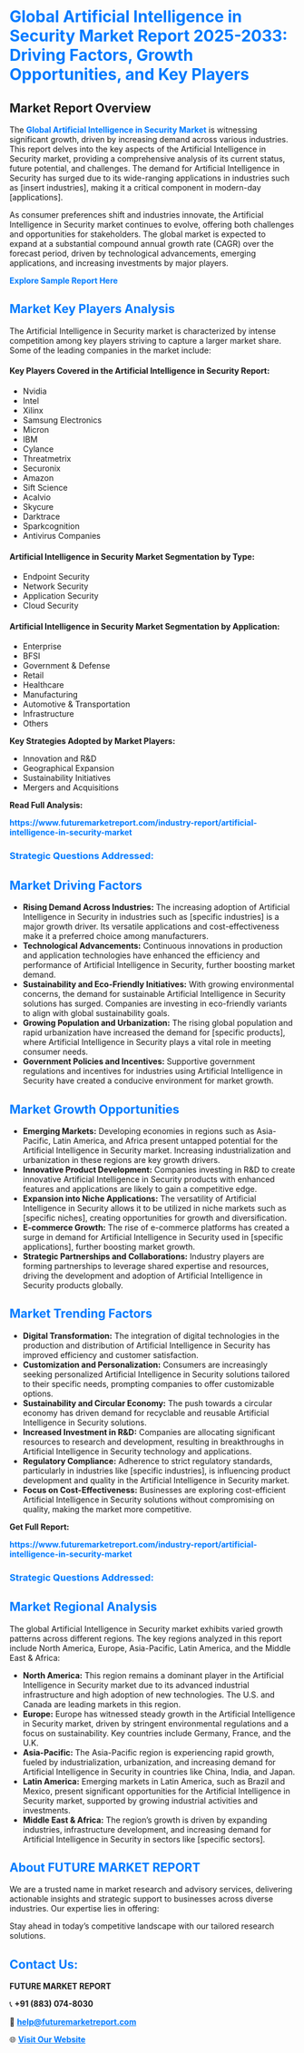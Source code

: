 <h1 style="color: #007BFF;">Global Artificial Intelligence in Security Market Report 2025-2033: Driving Factors, Growth Opportunities, and Key Players</h1>

<section id="overview">
<h2>Market Report Overview</h2>
<p>The <a href="https://www.futuremarketreport.com/industry-report/artificial-intelligence-in-security-market" style="color: #007BFF; text-decoration: none;"><strong>Global Artificial Intelligence in Security Market</strong></a> is witnessing significant growth, driven by increasing demand across various industries. This report delves into the key aspects of the Artificial Intelligence in Security market, providing a comprehensive analysis of its current status, future potential, and challenges. The demand for Artificial Intelligence in Security has surged due to its wide-ranging applications in industries such as [insert industries], making it a critical component in modern-day [applications].</p>
<p>As consumer preferences shift and industries innovate, the Artificial Intelligence in Security market continues to evolve, offering both challenges and opportunities for stakeholders. The global market is expected to expand at a substantial compound annual growth rate (CAGR) over the forecast period, driven by technological advancements, emerging applications, and increasing investments by major players.</p>
</section>

<section id="overview">
<p><a href="https://www.futuremarketreport.com/request-sample/reportId=58190" style="color: #007BFF; text-decoration: none;"><strong>Explore Sample Report Here</strong></a></p>
</section>

<section id="key-players">
<h2 style="color: #007BFF;">Market Key Players Analysis</h2>
<p>The Artificial Intelligence in Security market is characterized by intense competition among key players striving to capture a larger market share. Some of the leading companies in the market include:</p>
<h4>Key Players Covered in the Artificial Intelligence in Security Report:</h4>
<ul><li>Nvidia</li><li>Intel</li><li>Xilinx</li><li>Samsung Electronics</li><li>Micron</li><li>IBM</li><li>Cylance</li><li>Threatmetrix</li><li>Securonix</li><li>Amazon</li><li>Sift Science</li><li>Acalvio</li><li>Skycure</li><li>Darktrace</li><li>Sparkcognition</li><li>Antivirus Companies</li></ul>
<h4>Artificial Intelligence in Security Market Segmentation by Type:</h4>
<ul><li>Endpoint Security</li><li>Network Security</li><li>Application Security</li><li>Cloud Security</li></ul>

<h4>Artificial Intelligence in Security Market Segmentation by Application:</h4>
<ul><li>Enterprise</li><li>BFSI</li><li>Government &amp; Defense</li><li>Retail</li><li>Healthcare</li><li>Manufacturing</li><li>Automotive &amp; Transportation</li><li>Infrastructure</li><li>Others</li></ul>
<p><strong>Key Strategies Adopted by Market Players:</strong></p>
<ul>
<li>Innovation and R&D</li>
<li>Geographical Expansion</li>
<li>Sustainability Initiatives</li>
<li>Mergers and Acquisitions</li>
</ul>
</section>

<section>
<p><strong>Read Full Analysis: </strong></p><a href="https://www.futuremarketreport.com/industry-report/artificial-intelligence-in-security-market" style="color: #007BFF; text-decoration: none;"><strong>https://www.futuremarketreport.com/industry-report/artificial-intelligence-in-security-market</strong></a>
<h3 style="color: #007BFF;">Strategic Questions Addressed:</h3>
</section>

<section id="driving-factors">
<h2 style="color: #007BFF;">Market Driving Factors</h2>
<ul>
<li><strong>Rising Demand Across Industries:</strong> The increasing adoption of Artificial Intelligence in Security in industries such as [specific industries] is a major growth driver. Its versatile applications and cost-effectiveness make it a preferred choice among manufacturers.</li>
<li><strong>Technological Advancements:</strong> Continuous innovations in production and application technologies have enhanced the efficiency and performance of Artificial Intelligence in Security, further boosting market demand.</li>
<li><strong>Sustainability and Eco-Friendly Initiatives:</strong> With growing environmental concerns, the demand for sustainable Artificial Intelligence in Security solutions has surged. Companies are investing in eco-friendly variants to align with global sustainability goals.</li>
<li><strong>Growing Population and Urbanization:</strong> The rising global population and rapid urbanization have increased the demand for [specific products], where Artificial Intelligence in Security plays a vital role in meeting consumer needs.</li>
<li><strong>Government Policies and Incentives:</strong> Supportive government regulations and incentives for industries using Artificial Intelligence in Security have created a conducive environment for market growth.</li>
</ul>
</section>

<section id="growth-opportunities">
<h2 style="color: #007BFF;">Market Growth Opportunities</h2>
<ul>
<li><strong>Emerging Markets:</strong> Developing economies in regions such as Asia-Pacific, Latin America, and Africa present untapped potential for the Artificial Intelligence in Security market. Increasing industrialization and urbanization in these regions are key growth drivers.</li>
<li><strong>Innovative Product Development:</strong> Companies investing in R&D to create innovative Artificial Intelligence in Security products with enhanced features and applications are likely to gain a competitive edge.</li>
<li><strong>Expansion into Niche Applications:</strong> The versatility of Artificial Intelligence in Security allows it to be utilized in niche markets such as [specific niches], creating opportunities for growth and diversification.</li>
<li><strong>E-commerce Growth:</strong> The rise of e-commerce platforms has created a surge in demand for Artificial Intelligence in Security used in [specific applications], further boosting market growth.</li>
<li><strong>Strategic Partnerships and Collaborations:</strong> Industry players are forming partnerships to leverage shared expertise and resources, driving the development and adoption of Artificial Intelligence in Security products globally.</li>
</ul>
</section>

<section id="trending-factors">
<h2 style="color: #007BFF;">Market Trending Factors</h2>
<ul>
<li><strong>Digital Transformation:</strong> The integration of digital technologies in the production and distribution of Artificial Intelligence in Security has improved efficiency and customer satisfaction.</li>
<li><strong>Customization and Personalization:</strong> Consumers are increasingly seeking personalized Artificial Intelligence in Security solutions tailored to their specific needs, prompting companies to offer customizable options.</li>
<li><strong>Sustainability and Circular Economy:</strong> The push towards a circular economy has driven demand for recyclable and reusable Artificial Intelligence in Security solutions.</li>
<li><strong>Increased Investment in R&D:</strong> Companies are allocating significant resources to research and development, resulting in breakthroughs in Artificial Intelligence in Security technology and applications.</li>
<li><strong>Regulatory Compliance:</strong> Adherence to strict regulatory standards, particularly in industries like [specific industries], is influencing product development and quality in the Artificial Intelligence in Security market.</li>
<li><strong>Focus on Cost-Effectiveness:</strong> Businesses are exploring cost-efficient Artificial Intelligence in Security solutions without compromising on quality, making the market more competitive.</li>
</ul>
</section>

<section>
<p><strong>Get Full Report: </strong></p><a href="https://www.futuremarketreport.com/industry-report/artificial-intelligence-in-security-market" style="color: #007BFF; text-decoration: none;"><strong>https://www.futuremarketreport.com/industry-report/artificial-intelligence-in-security-market</strong></a>
<h3 style="color: #007BFF;">Strategic Questions Addressed:</h3>
</section>


<section id="regional-analysis">
<h2 style="color: #007BFF;">Market Regional Analysis</h2>
<p>The global Artificial Intelligence in Security market exhibits varied growth patterns across different regions. The key regions analyzed in this report include North America, Europe, Asia-Pacific, Latin America, and the Middle East & Africa:</p>
<ul>
<li><strong>North America:</strong> This region remains a dominant player in the Artificial Intelligence in Security market due to its advanced industrial infrastructure and high adoption of new technologies. The U.S. and Canada are leading markets in this region.</li>
<li><strong>Europe:</strong> Europe has witnessed steady growth in the Artificial Intelligence in Security market, driven by stringent environmental regulations and a focus on sustainability. Key countries include Germany, France, and the U.K.</li>
<li><strong>Asia-Pacific:</strong> The Asia-Pacific region is experiencing rapid growth, fueled by industrialization, urbanization, and increasing demand for Artificial Intelligence in Security in countries like China, India, and Japan.</li>
<li><strong>Latin America:</strong> Emerging markets in Latin America, such as Brazil and Mexico, present significant opportunities for the Artificial Intelligence in Security market, supported by growing industrial activities and investments.</li>
<li><strong>Middle East & Africa:</strong> The region’s growth is driven by expanding industries, infrastructure development, and increasing demand for Artificial Intelligence in Security in sectors like [specific sectors].</li>
</ul>
</section>

<footer>
<h2 style="color: #007BFF;">About FUTURE MARKET REPORT</h2>
<p>We are a trusted name in market research and advisory services, delivering actionable insights and strategic support to businesses across diverse industries. Our expertise lies in offering:</p>

<p>Stay ahead in today’s competitive landscape with our tailored research solutions.</p>

<h2 style="color: #007BFF;">Contact Us:</h2>
<p><strong>FUTURE MARKET REPORT</strong></p>
<p>📞 <strong>+91 (883) 074-8030</strong></p>
<p>📧 <strong><a href="mailto:help@futuremarketreport.com" style="color: #007BFF;">help@futuremarketreport.com</a></strong></p>
<p>🌐 <strong><a href="https://www.futuremarketreport.com/" style="color: #007BFF;">Visit Our Website</a></strong></p>
</footer>